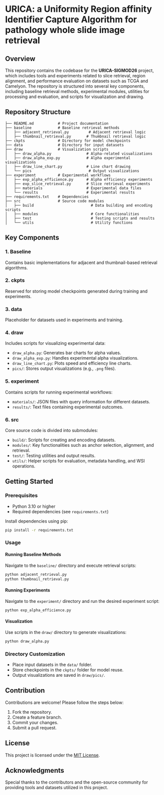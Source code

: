 # URICA: a Uniformity Region affinity Identifier Capture Algorithm for pathology whole slide image retrieval

## Overview
This repository contains the codebase for the **URICA-SIGMOD26** project, which includes tools and experiments related to slice retrieval, region alignment, and performance evaluation on datasets such as TCGA and Camelyon. The repository is structured into several key components, including baseline retrieval methods, experimental modules, utilities for processing and evaluation, and scripts for visualization and drawing.

## Repository Structure

```
├── README.md           # Project documentation
├── baseline            # Baseline retrieval methods
│   ├── adjacent_retrieval.py         # Adjacent retrieval logic
│   ├── thumbnail_retrieval.py       # Thumbnail retrieval logic
├── ckpts               # Directory for model checkpoints
├── data                # Directory for input datasets
├── draw                # Visualization scripts
│   ├── draw_alpha.py                # Alpha-related visualizations
│   ├── draw_alpha_exp.py            # Alpha experimental visualizations
│   ├── draw_line_chart.py           # Line chart drawing
│   └── pics                          # Output visualizations
├── experiment          # Experimental workflows
│   ├── exp_alpha_efficience.py      # Alpha efficiency experiments
│   ├── exp_slice_retrieval.py       # Slice retrieval experiments
│   ├── materials                    # Experimental data files
│   └── results                      # Experimental results
├── requirements.txt    # Dependencies
├── src                 # Source code modules
│   ├── build                          # Data building and encoding scripts
│   ├── modules                        # Core functionalities
│   ├── test                           # Testing scripts and results
│   └── utils                          # Utility functions
```

## Key Components

### 1. **Baseline**
Contains basic implementations for adjacent and thumbnail-based retrieval algorithms.

### 2. **ckpts**
Reserved for storing model checkpoints generated during training and experiments.

### 3. **data**
Placeholder for datasets used in experiments and training.

### 4. **draw**
Includes scripts for visualizing experimental data:
- `draw_alpha.py`: Generates bar charts for alpha values.
- `draw_alpha_exp.py`: Handles experimental alpha visualizations.
- `draw_line_chart.py`: Plots speed and efficiency line charts.
- `pics/`: Stores output visualizations (e.g., `.png` files).

### 5. **experiment**
Contains scripts for running experimental workflows:
- `materials/`: JSON files with query information for different datasets.
- `results/`: Text files containing experimental outcomes.

### 6. **src**
Core source code is divided into submodules:
- `build/`: Scripts for creating and encoding datasets.
- `modules/`: Key functionalities such as anchor selection, alignment, and retrieval.
- `test/`: Testing utilities and output results.
- `utils/`: Helper scripts for evaluation, metadata handling, and WSI operations.

## Getting Started

### Prerequisites
- Python 3.10 or higher
- Required dependencies (see `requirements.txt`)

Install dependencies using pip:
```bash
pip install -r requirements.txt
```

### Usage

#### Running Baseline Methods
Navigate to the `baseline/` directory and execute retrieval scripts:
```bash
python adjacent_retrieval.py
python thumbnail_retrieval.py
```

#### Running Experiments
Navigate to the `experiment/` directory and run the desired experiment script:
```bash
python exp_alpha_efficience.py
```

#### Visualization
Use scripts in the `draw/` directory to generate visualizations:
```bash
python draw_alpha.py
```

### Directory Customization
- Place input datasets in the `data/` folder.
- Store checkpoints in the `ckpts/` folder for model reuse.
- Output visualizations are saved in `draw/pics/`.

## Contribution
Contributions are welcome! Please follow the steps below:
1. Fork the repository.
2. Create a feature branch.
3. Commit your changes.
4. Submit a pull request.

## License
This project is licensed under the [MIT License](LICENSE).

## Acknowledgments
Special thanks to the contributors and the open-source community for providing tools and datasets utilized in this project.
